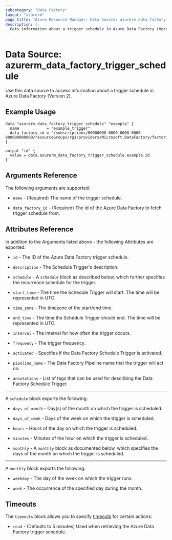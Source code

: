 ```yaml
---
subcategory: "Data Factory"
layout: "azurerm"
page_title: "Azure Resource Manager: Data Source: azurerm_data_factory_trigger_schedule"
description: |-
  Gets information about a trigger schedule in Azure Data Factory (Version 2).
---
```


# Data Source: azurerm_data_factory_trigger_schedule

Use this data source to access information about a trigger schedule in Azure Data Factory (Version 2).

## Example Usage

```hcl
data "azurerm_data_factory_trigger_schedule" "example" {
  name            = "example_trigger"
  data_factory_id = "/subscriptions/00000000-0000-0000-0000-000000000000/resourceGroups/rg1/providers/Microsoft.DataFactory/factories/datafactory1"
}

output "id" {
  value = data.azurerm_data_factory_trigger_schedule.example.id
}
```

## Arguments Reference

The following arguments are supported:

- `name` - (Required) The name of the trigger schedule.

- `data_factory_id` - (Required) The id of the Azure Data Factory to fetch trigger schedule from.

## Attributes Reference

In addition to the Arguments listed above - the following Attributes are exported:

- `id` - The ID of the Azure Data Factory trigger schedule.

* `description` - The Schedule Trigger's description.

* `schedule` - A `schedule` block as described below, which further specifies the recurrence schedule for the trigger.

* `start_time` - The time the Schedule Trigger will start. The time will be represented in UTC.

* `time_zone` - The timezone of the start/end time.

* `end_time` - The time the Schedule Trigger should end. The time will be represented in UTC.

* `interval` - The interval for how often the trigger occurs.

* `frequency` - The trigger frequency.

* `activated` - Specifies if the Data Factory Schedule Trigger is activated.

* `pipeline_name` - The Data Factory Pipeline name that the trigger will act on.

* `annotations` - List of tags that can be used for describing the Data Factory Schedule Trigger.

---

A `schedule` block exports the following:

* `days_of_month` - Day(s) of the month on which the trigger is scheduled.

* `days_of_week` - Days of the week on which the trigger is scheduled.

* `hours` - Hours of the day on which the trigger is scheduled.

* `minutes` - Minutes of the hour on which the trigger is scheduled.

* `monthly` - A `monthly` block as documented below, which specifies the days of the month on which the trigger is scheduled.

---

A `monthly` block exports the following:

* `weekday` - The day of the week on which the trigger runs.

* `week` - The occurrence of the specified day during the month.

## Timeouts

The `timeouts` block allows you to specify [timeouts](https://www.terraform.io/language/resources/syntax#operation-timeouts) for certain actions:

- `read` - (Defaults to 5 minutes) Used when retrieving the Azure Data Factory trigger schedule.
